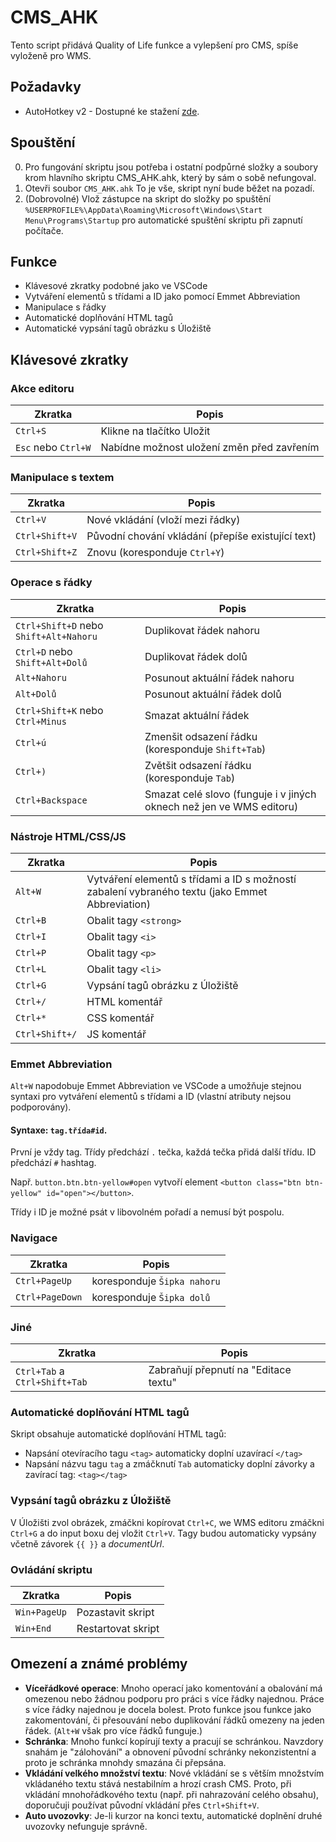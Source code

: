 # CMS_AHK

Tento script přidává Quality of Life  funkce a vylepšení pro CMS, spíše vyloženě pro WMS.

## Požadavky

- AutoHotkey v2 - Dostupné ke stažení [zde](https://www.autohotkey.com/download/ahk-v2.exe).

## Spouštění

0. Pro fungování skriptu jsou potřeba i ostatní podpůrné složky a soubory krom hlavního skriptu CMS_AHK.ahk, který by sám o sobě nefungoval.
1. Otevři soubor `CMS_AHK.ahk` To je vše, skript nyní bude běžet na pozadí.
2. (Dobrovolné) Vlož zástupce na skript do složky po spuštění `%USERPROFILE%\AppData\Roaming\Microsoft\Windows\Start Menu\Programs\Startup` pro automatické spuštění skriptu při zapnutí počítače. 

## Funkce


- Klávesové zkratky podobné jako ve VSCode
- Vytváření elementů s třídami a ID jako pomocí Emmet Abbreviation
- Manipulace s řádky
- Automatické doplňování HTML tagů
- Automatické vypsání tagů obrázku s Úložiště


## Klávesové zkratky

### Akce editoru

| Zkratka | Popis |
|----------|-------------|
| `Ctrl+S` | Klikne na tlačítko Uložit |
| `Esc` nebo `Ctrl+W` | Nabídne možnost uložení změn před zavřením |

### Manipulace s textem

| Zkratka | Popis |
|----------|-------------|
| `Ctrl+V` | Nové vkládání (vloží mezi řádky) |
| `Ctrl+Shift+V` | Původní chování vkládání (přepíše existující text) |
| `Ctrl+Shift+Z` | Znovu (koresponduje `Ctrl+Y`) |

### Operace s řádky

| Zkratka | Popis |
|----------|-------------|
| `Ctrl+Shift+D` nebo `Shift+Alt+Nahoru` | Duplikovat řádek nahoru |
| `Ctrl+D` nebo `Shift+Alt+Dolů` | Duplikovat řádek dolů |
| `Alt+Nahoru` | Posunout aktuální řádek nahoru |
| `Alt+Dolů` | Posunout aktuální řádek dolů |
| `Ctrl+Shift+K` nebo `Ctrl+Minus` | Smazat aktuální řádek |
| `Ctrl+ú` | Zmenšit odsazení řádku (koresponduje `Shift+Tab`) |
| `Ctrl+)` | Zvětšit odsazení řádku (koresponduje `Tab`) |
| `Ctrl+Backspace` | Smazat celé slovo (funguje i v jiných oknech než jen ve WMS editoru) |

### Nástroje HTML/CSS/JS

| Zkratka | Popis |
|----------|-------------|
| `Alt+W` | Vytváření elementů s třídami a ID s možností zabalení vybraného textu (jako Emmet Abbreviation) |
| `Ctrl+B` | Obalit tagy `<strong>` |
| `Ctrl+I` | Obalit tagy `<i>` |
| `Ctrl+P` | Obalit tagy `<p>` |
| `Ctrl+L` | Obalit tagy `<li>` |
| `Ctrl+G` | Vypsání tagů obrázku z Úložiště |
| `Ctrl+/` | HTML komentář |
| `Ctrl+*` | CSS komentář |
| `Ctrl+Shift+/` | JS komentář |


### Emmet Abbreviation 

`Alt+W` napodobuje Emmet Abbreviation ve VSCode a umožňuje stejnou syntaxi pro vytváření elementů s třídami a ID (vlastní atributy nejsou podporovány).

#### Syntaxe: `tag.třída#id`. 

První je vždy tag. Třídy předchází `.` tečka, každá tečka přidá další třídu. ID předchází `#` hashtag. 

Např. `button.btn.btn-yellow#open` vytvoří element `<button class="btn btn-yellow" id="open"></button>`.

Třídy i ID je možné psát v libovolném pořadí a nemusí být pospolu.

### Navigace

| Zkratka | Popis |
|----------|-------------|
| `Ctrl+PageUp` | koresponduje `Šipka nahoru` |
| `Ctrl+PageDown` | koresponduje `Šipka dolů` |

### Jiné

| Zkratka | Popis |
|----------|-------------|
| `Ctrl+Tab` a `Ctrl+Shift+Tab` | Zabraňují přepnutí na "Editace textu" |

### Automatické doplňování HTML tagů

Skript obsahuje automatické doplňování HTML tagů:
- Napsání otevíracího tagu `<tag>` automaticky doplní uzavírací `</tag>`
- Napsání názvu tagu `tag` a zmáčknutí `Tab` automaticky doplní závorky a zavírací tag: `<tag></tag>`

### Vypsání tagů obrázku z Úložiště

V Úložišti zvol obrázek, zmáčkni kopírovat `Ctrl+C`, we WMS editoru zmáčkni `Ctrl+G` a do input boxu dej vložit `Ctrl+V`. Tagy budou automaticky vypsány včetně závorek `{{ }}` a _documentUrl_.

### Ovládání skriptu

| Zkratka | Popis |
|----------|-------------|
| `Win+PageUp` | Pozastavit skript |
| `Win+End` | Restartovat skript |

## Omezení a známé problémy


- **Víceřádkové operace**: Mnoho operací jako komentování a obalování má omezenou nebo žádnou podporu pro práci s více řádky najednou. Práce s více řádky najednou je docela bolest. Proto funkce jsou funkce jako zakomentování, či přesouvání nebo duplikování řádků omezeny na jeden řádek. (`Alt+W` však pro více řádků funguje.)
- **Schránka**: Mnoho funkcí kopírují texty a pracují se schránkou. Navzdory snahám je "zálohování" a obnovení původní schránky nekonzistentní a proto je schránka mnohdy smazána či přepsána.
- **Vkládání velkého množství textu**: Nové vkládání se s větším množstvím vkládaného textu stává nestabilním a hrozí crash CMS. Proto, při vkládání mnohořádkového textu (např. při nahrazování celého obsahu), doporučuji používat původní vkládání přes `Ctrl+Shift+V`.
- **Auto uvozovky**: Je-li kurzor na konci textu, automatické doplnění druhé uvozovky nefunguje správně.

